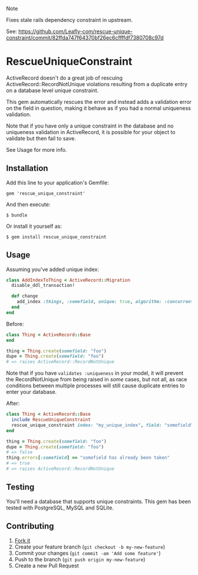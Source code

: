 > [!NOTE]
> Fixes stale rails dependency constraint in upstream.
> 
> See: https://github.com/Leafly-com/rescue-unique-constraint/commit/82ffda747f64370bf26ec6cffffdf7380708c97d

# RescueUniqueConstraint

ActiveRecord doesn't do a great job of rescuing ActiveRecord::RecordNotUnique
violations resulting from a duplicate entry on a database level unique constraint.

This gem automatically rescues the error and instead adds a validation error
on the field in question, making it behave as if you had a normal uniqueness
validation.

Note that if you have only a unique constraint in the database and no uniqueness validation in ActiveRecord, it
is possible for your object to validate but then fail to save.

See Usage for more info.

## Installation

Add this line to your application's Gemfile:

    gem 'rescue_unique_constraint'

And then execute:

    $ bundle

Or install it yourself as:

    $ gem install rescue_unique_constraint

## Usage

Assuming you've added unique index:

```ruby
class AddIndexToThing < ActiveRecord::Migration
  disable_ddl_transaction!

  def change
    add_index :things, :somefield, unique: true, algorithm: :concurrently, name: "my_unique_index"
  end
end
```

Before:

```ruby
class Thing < ActiveRecord::Base
end

thing = Thing.create(somefield: "foo")
dupe = Thing.create(somefield: "foo")
# => raises ActiveRecord::RecordNotUnique
```

Note that if you have `validates :uniqueness` in your model, it will prevent
the RecordNotUnique from being raised in _some_ cases, but not all, as race
conditions between multiple processes will still cause duplicate entries to
enter your database.

After:

```ruby
class Thing < ActiveRecord::Base
  include RescueUniqueConstraint
  rescue_unique_constraint index: "my_unique_index", field: "somefield"
end

thing = Thing.create(somefield: "foo")
dupe = Thing.create(somefield: "foo")
# => false
thing.errors[:somefield] == "somefield has already been taken"
# => true
# => raises ActiveRecord::RecordNotUnique
```

## Testing

You'll need a database that supports unique constraints.
This gem has been tested with PostgreSQL, MySQL and SQLite.

## Contributing

1. [Fork it](https://github.com/reverbdotcom/rescue-unique-constraint/fork)
2. Create your feature branch (`git checkout -b my-new-feature`)
3. Commit your changes (`git commit -am 'Add some feature'`)
4. Push to the branch (`git push origin my-new-feature`)
5. Create a new Pull Request
